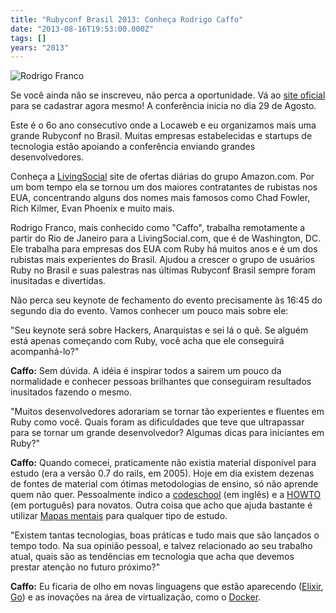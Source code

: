 ```yaml
---
title: "Rubyconf Brasil 2013: Conheça Rodrigo Caffo"
date: "2013-08-16T19:53:00.000Z"
tags: []
years: "2013"
---
```


<p></p>
<p><img src="http://www.rubyconf.com.br/assets/speakers/Caffo-7fce933eb6a379bca16319f84892e35e.jpg" srcset="http://www.rubyconf.com.br/assets/speakers/Caffo-7fce933eb6a379bca16319f84892e35e.jpg 2x" alt="Rodrigo Franco"></p>
<p>Se você ainda não se inscreveu, não perca a oportunidade. Vá ao <a href="http://www.rubyconf.com.br">site oficial</a> para se cadastrar agora mesmo! A conferência inicia no dia 29 de Agosto.</p>
<p>Este é o 6o ano consecutivo onde a Locaweb e eu organizamos mais uma grande Rubyconf no Brasil. Muitas empresas estabelecidas e startups de tecnologia estão apoiando a conferência enviando grandes desenvolvedores.</p>
<p>Conheça a <a href="http://www.livingsocial/">LivingSocial</a> site de ofertas diárias do grupo Amazon.com. Por um bom tempo ela se tornou um dos maiores contratantes de rubistas nos EUA, concentrando alguns dos nomes mais famosos como Chad Fowler, Rich Kilmer, Evan Phoenix e muito mais.</p>
<p>Rodrigo Franco, mais conhecido como "Caffo", trabalha remotamente a partir do Rio de Janeiro para a LivingSocial.com, que é de Washington, DC. Ele trabalha para empresas dos EUA com Ruby há muitos anos e é um dos rubistas mais experientes do Brasil. Ajudou a crescer o grupo de usuários Ruby no Brasil e suas palestras nas últimas Rubyconf Brasil sempre foram inusitadas e divertidas.</p>
<p>Não perca seu keynote de fechamento do evento precisamente às 16:45 do segundo dia do evento. Vamos conhecer um pouco mais sobre ele:</p>
<p></p>
<p></p>
<p>"Seu keynote será sobre Hackers, Anarquistas e sei lá o quê. Se alguém está apenas começando com Ruby, você acha que ele conseguirá acompanhá-lo?"</p>
<p><strong>Caffo:</strong> Sem dúvida. A idéia é inspirar todos a sairem um pouco da normalidade e conhecer pessoas brilhantes que conseguiram resultados inusitados fazendo o mesmo.</p>
<p>"Muitos desenvolvedores adorariam se tornar tão experientes e fluentes em Ruby como você. Quais foram as dificuldades que teve que ultrapassar para se tornar um grande desenvolvedor? Algumas dicas para iniciantes em Ruby?"</p>
<p><strong>Caffo:</strong> Quando comecei, praticamente não existia material disponível para estudo (era a versão 0.7 do rails, em 2005). Hoje em dia existem dezenas de fontes de material com ótimas metodologias de ensino, só não aprende quem não quer. Pessoalmente indico a <a href="https://codeschool.com">codeschool</a> (em inglês) e a <a href="https://howto.com.br">HOWTO</a> (em português) para novatos. Outra coisa que acho que ajuda bastante é utilizar <a href="https://pt.wikipedia.org/wiki/Mapa_mental">Mapas mentais</a> para qualquer tipo de estudo.</p>
<p>"Existem tantas tecnologias, boas práticas e tudo mais que são lançados o tempo todo. Na sua opinião pessoal, e talvez relacionado ao seu trabalho atual, quais são as tendências em tecnologia que acha que devemos prestar atenção no futuro próximo?"</p>
<p><strong>Caffo:</strong> Eu ficaria de olho em novas linguagens que estão aparecendo (<a href="https://elixir-lang.org/">Elixir</a>, <a href="https://golang.org/">Go</a>) e as inovações na área de virtualização, como o <a href="https://docker.io">Docker</a>.</p>
<p></p>